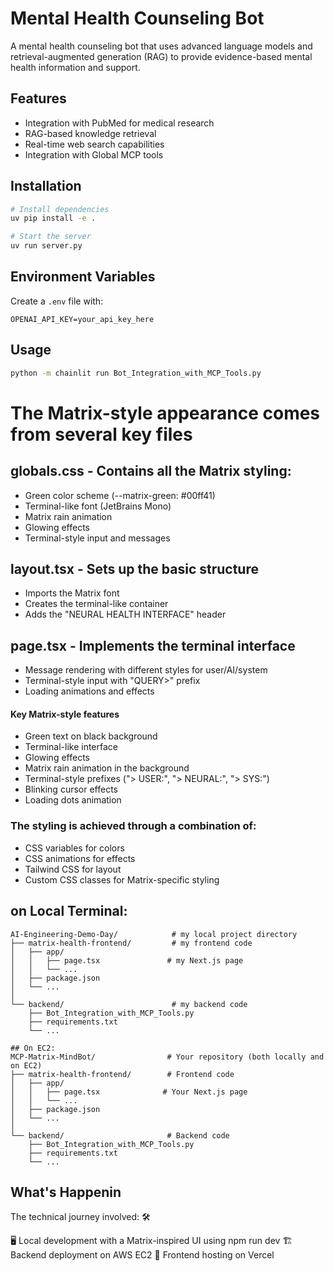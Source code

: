 # Mental Health Counseling Bot

A mental health counseling bot that uses advanced language models and retrieval-augmented generation (RAG) to provide evidence-based mental health information and support.

## Features

- Integration with PubMed for medical research
- RAG-based knowledge retrieval
- Real-time web search capabilities
- Integration with Global MCP tools

## Installation

```bash
# Install dependencies
uv pip install -e .

# Start the server
uv run server.py
```

## Environment Variables

Create a `.env` file with:

```
OPENAI_API_KEY=your_api_key_here
```

## Usage

```bash
python -m chainlit run Bot_Integration_with_MCP_Tools.py
```

# The Matrix-style appearance comes from several key files
## globals.css - Contains all the Matrix styling:
  - Green color scheme (--matrix-green: #00ff41)
  - Terminal-like font (JetBrains Mono)
  - Matrix rain animation
  - Glowing effects
  - Terminal-style input and messages
## layout.tsx - Sets up the basic structure
  - Imports the Matrix font
  - Creates the terminal-like container
  - Adds the "NEURAL HEALTH INTERFACE" header
## page.tsx - Implements the terminal interface
  - Message rendering with different styles for user/AI/system
  - Terminal-style input with "QUERY>" prefix
  - Loading animations and effects
  
#### Key Matrix-style features
  - Green text on black background
  - Terminal-like interface
  - Glowing effects
  - Matrix rain animation in the background
  - Terminal-style prefixes ("> USER:", "> NEURAL:", "> SYS:")
  - Blinking cursor effects
  - Loading dots animation
### The styling is achieved through a combination of:
  - CSS variables for colors
  - CSS animations for effects
  - Tailwind CSS for layout
  - Custom CSS classes for Matrix-specific styling

## on Local Terminal:

```
AI-Engineering-Demo-Day/            # my local project directory
├── matrix-health-frontend/         # my frontend code
│   ├── app/
│   │   ├── page.tsx               # my Next.js page
│   │   └── ...
│   ├── package.json
│   └── ...
│
└── backend/                        # my backend code
    ├── Bot_Integration_with_MCP_Tools.py
    ├── requirements.txt
    └── ...

## On EC2:
MCP-Matrix-MindBot/                # Your repository (both locally and on EC2)
├── matrix-health-frontend/        # Frontend code
│   ├── app/
│   │   ├── page.tsx              # Your Next.js page
│   │   └── ...
│   ├── package.json
│   └── ...
│
└── backend/                       # Backend code
    ├── Bot_Integration_with_MCP_Tools.py
    ├── requirements.txt
    └── ...
```
## What's Happenin
The technical journey involved: 🛠️

🖥️ Local development with a Matrix-inspired UI using npm run dev
🏗️ Backend deployment on AWS EC2
🚀 Frontend hosting on Vercel
